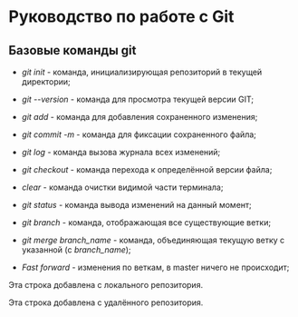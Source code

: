 # Руководство по работе с Git

## Базовые команды git

* *git init* - команда, инициализирующая репозиторий в текущей директории;

* *git --version* - команда для просмотра текущей версии GIT;

* *git add* - команда для добавления сохраненного изменения;

* *git commit -m* - команда для фиксации сохраненного файла;

* *git log* - команда вызова журнала всех изменений;

* *git checkout* - команда перехода к определённой версии файла;

* *clear* - команда очистки видимой части терминала;

* *git status* - команда вывода изменений на данный момент;

* *git branch* - команда, отображающая все существующие ветки;

* *git merge branch_name* - команда, объединяющая текущую ветку с указанной (с *branch_name*);

* _Fast forward_ - изменения по веткам, в master ничего не происходит;

Эта строка добавлена с локального репозитория.

Эта строка добавлена с удалённого репозитория.
